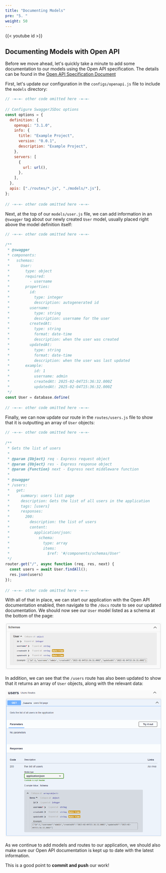 ```yaml
---
title: "Documenting Models"
pre: "5. "
weight: 50
---
```


{{< youtube id >}}

## Documenting Models with Open API

Before we move ahead, let's quickly take a minute to add some documentation to our models using the Open API specification. The details can be found in the [Open API Specification Document](https://swagger.io/specification/)

First, let's update our configuration in the `configs/openapi.js` file to include the `models` directory:

```js {title="configs/openapi.js" hl_lines="18"}
// -=-=- other code omitted here -=-=-

// Configure SwaggerJSDoc options
const options = {
  definition: {
    openapi: "3.1.0",
    info: {
      title: "Example Project",
      version: "0.0.1",
      description: "Example Project",
    },
    servers: [
      {
        url: url(),
      },
    ],
  },
  apis: ["./routes/*.js", "./models/*.js"],
};

// -=-=- other code omitted here -=-=-
```

Next, at the top of our `models/user.js` file, we can add information in an `@swagger` tag about our newly created `User` model, usually placed right above the model definition itself:

```js {title="models/user.js"}
// -=-=- other code omitted here -=-=-

/**
 * @swagger
 * components:
 *   schemas:
 *     User:
 *       type: object
 *       required:
 *         - username
 *       properties:
 *         id:
 *           type: integer
 *           description: autogenerated id
 *         username:
 *           type: string
 *           description: username for the user
 *         createdAt:
 *           type: string
 *           format: date-time
 *           description: when the user was created
 *         updatedAt:
 *           type: string
 *           format: date-time
 *           description: when the user was last updated
 *       example:
 *           id: 1
 *           username: admin
 *           createdAt: 2025-02-04T15:36:32.000Z
 *           updatedAt: 2025-02-04T15:36:32.000Z
 */
const User = database.define(

// -=-=- other code omitted here -=-=-
```

Finally, we can now update our route in the `routes/users.js` file to show that it is outputting an array of `User` objects:

```js {title="routes/users.js" hl_lines="16-24"}
// -=-=- other code omitted here -=-=-

/**
 * Gets the list of users
 * 
 * @param {Object} req - Express request object
 * @param {Object} res - Express response object
 * @param {Function} next - Express next middleware function
 * 
 * @swagger
 * /users:
 *   get: 
 *     summary: users list page
 *     description: Gets the list of all users in the application
 *     tags: [users]
 *     responses:
 *       200:
 *         description: the list of users
 *         content:
 *           application/json:
 *             schema:
 *               type: array
 *               items:
 *                 $ref: '#/components/schemas/User'       
 */
router.get("/", async function (req, res, next) {
  const users = await User.findAll();
  res.json(users)
});

// -=-=- other code omitted here -=-=-
```

With all of that in place, we can start our application with the Open API documentation enabled, then navigate to the `/docs` route to see our updated documentation. We should now see our `User` model listed as a schema at the bottom of the page:

![User Schema](images/examples/02/documenting_1.png)

In addition, we can see that the `/users` route has also been updated to show that it returns an array of `User` objects, along with the relevant data:

![User Route Documentation](images/examples/02/documenting_2.png)

As we continue to add models and routes to our application, we should also make sure our Open API documentation is kept up to date with the latest information.

This is a good point to **commit and push** our work!




